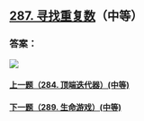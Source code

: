 ## [287. 寻找重复数](https://leetcode-cn.com/problems/find-the-duplicate-number/)（中等）





### 答案：



![](https://img-blog.csdnimg.cn/20200807155236311.png)

#### [上一题（284. 顶端迭代器）(中等)](https://github.com/sdwwld/leetCode/blob/master/src/main/java/com/wld/java/leetcode/leetCode0284.md)

#### [下一题（289. 生命游戏）(中等)](https://github.com/sdwwld/leetCode/blob/master/src/main/java/com/wld/java/leetcode/leetCode0289.md)
